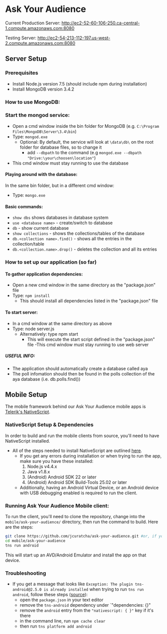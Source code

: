 # Ask Your Audience

Current Production Server: http://ec2-52-60-106-250.ca-central-1.compute.amazonaws.com:8080

Testing Server: http://ec2-54-213-112-197.us-west-2.compute.amazonaws.com:8080

## Server Setup

### Prerequisites

- Install Node.js version 7.5 (should include npm during installation)
- Install MongoDB version 3.4.2

### How to use MongoDB:

### Start the mongod service:
- Open a cmd window inside the bin folder for MongoDB (e.g. `C:\Program Files\MongoDB\Server\3.4\bin`)
- Type: `mongod.exe`
	- Optional: By default, the service will look at `\data\db\` on the root folder for database files, so to change it
		- add `--dbpath` to the command (e.g `mongod.exe --dbpath "Drive:\your\choosen\location"`)
- This cmd window must stay running to use the database
    
#### Playing around with the database:

In the same bin folder, but in a different cmd window:
- Type: `mongo.exe`

#### Basic commands:
- `show dbs` shows databases in database system
- `use <database name>` - create/switch to database
- `db` - show current database
- `show collections` - shows the collections/tables of the database
- `db.<collection name>.find()` - shows all the entries in the collection/table
- `db.<collection.name>.drop()` - deletes the collection and all its entries

### How to set up our application (so far)

#### To gather application dependencies:

- Open a new cmd window in the same directory as the "package.json" file
- Type: `npm install`
	- This should install all dependencies listed in the "package.json" file

#### To start server:

- In a cmd window at the same directory as above
- Type: node server.js
	- Alternatively: type npm start
		- This will execute  the start script defined in the "package.json" file
-This cmd window must stay running to use web server

##### USEFUL INFO:
- The application should automatically create a database called aya
- The poll infomation should then be found in the polls collection of the aya database (i.e. db.polls.find())

## Mobile Setup

The mobile framework behind our Ask Your Audience mobile apps is [Telerik's NativeScript](https://www.nativescript.org/). 

### NativeScript Setup & Dependencies

In order to build and run the mobile clients from source, you'll need to have NativeScript installed.

- All of the steps needed to install NativeScript are outlined [here](http://docs.nativescript.org/start/quick-setup).
	- If you get any errors during installation or when trying to run the app, make sure you have these installed: 
		1. Node.js v4.4.x
		2. Java v1.8.x
		3. (Android) Android SDK 22 or later
		4. (Android) Android SDK Build-Tools 25.02 or later
	- Additionally, having an Android Virtual Device, or an Android device with USB debugging enabled is required to run the client.

### Running Ask Your Audience Mobile client:

To run the client, you'll need to clone the repository, change into the `mobile/ask-your-audience/` directory, then run the command to build. Here are the steps:
```bash
git clone https://github.com/jcuratcha/ask-your-audience.git #or, if you have valid SSH keys in GitHub, git clone git@github.com:jcuratcha/ask-your-audience.git
cd mobile/ask-your-audience
tns run android
```

This will start up an AVD/Android Emulator and install the app on that device.

### Troubleshooting

- If you get a message that looks like `Exception: The plugin tns-android@2.5.0 is already installed` when trying to run `tns run android`, follow these steps ([source](https://github.com/NativeScript/nativescript-cli/issues/2487)):
	- open the `package.json` in your text editor
	- remove the `tns-android` dependency under `"dependencies: {}"
	- remove the `android` entry from the `"nativescript: { }"` key if it's there
	- in the command line, run `npm cache clear`
	- then run `tns platform add android`
